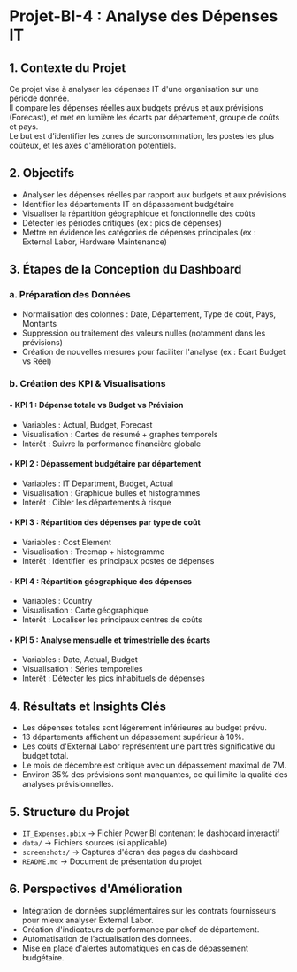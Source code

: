 # Projet-BI-4 : Analyse des Dépenses IT

## 1. Contexte du Projet
Ce projet vise à analyser les dépenses IT d'une organisation sur une période donnée.  
Il compare les dépenses réelles aux budgets prévus et aux prévisions (Forecast), et met en lumière les écarts par département, groupe de coûts et pays.  
Le but est d’identifier les zones de surconsommation, les postes les plus coûteux, et les axes d'amélioration potentiels.

## 2. Objectifs
- Analyser les dépenses réelles par rapport aux budgets et aux prévisions
- Identifier les départements IT en dépassement budgétaire
- Visualiser la répartition géographique et fonctionnelle des coûts
- Détecter les périodes critiques (ex : pics de dépenses)
- Mettre en évidence les catégories de dépenses principales (ex : External Labor, Hardware Maintenance)

## 3. Étapes de la Conception du Dashboard

### a. Préparation des Données
- Normalisation des colonnes : Date, Département, Type de coût, Pays, Montants
- Suppression ou traitement des valeurs nulles (notamment dans les prévisions)
- Création de nouvelles mesures pour faciliter l'analyse (ex : Ecart Budget vs Réel)

### b. Création des KPI & Visualisations

#### • KPI 1 : Dépense totale vs Budget vs Prévision
- Variables : Actual, Budget, Forecast
- Visualisation : Cartes de résumé + graphes temporels
- Intérêt : Suivre la performance financière globale

#### • KPI 2 : Dépassement budgétaire par département
- Variables : IT Department, Budget, Actual
- Visualisation : Graphique bulles et histogrammes
- Intérêt : Cibler les départements à risque

#### • KPI 3 : Répartition des dépenses par type de coût
- Variables : Cost Element
- Visualisation : Treemap + histogramme
- Intérêt : Identifier les principaux postes de dépenses

#### • KPI 4 : Répartition géographique des dépenses
- Variables : Country
- Visualisation : Carte géographique
- Intérêt : Localiser les principaux centres de coûts

#### • KPI 5 : Analyse mensuelle et trimestrielle des écarts
- Variables : Date, Actual, Budget
- Visualisation : Séries temporelles
- Intérêt : Détecter les pics inhabituels de dépenses

## 4. Résultats et Insights Clés
- Les dépenses totales sont légèrement inférieures au budget prévu.
- 13 départements affichent un dépassement supérieur à 10%.
- Les coûts d'External Labor représentent une part très significative du budget total.
- Le mois de décembre est critique avec un dépassement maximal de 7M.
- Environ 35% des prévisions sont manquantes, ce qui limite la qualité des analyses prévisionnelles.

## 5. Structure du Projet
- `IT_Expenses.pbix` → Fichier Power BI contenant le dashboard interactif
- `data/` → Fichiers sources (si applicable)
- `screenshots/` → Captures d'écran des pages du dashboard
- `README.md` → Document de présentation du projet

## 6. Perspectives d'Amélioration
- Intégration de données supplémentaires sur les contrats fournisseurs pour mieux analyser External Labor.
- Création d'indicateurs de performance par chef de département.
- Automatisation de l’actualisation des données.
- Mise en place d'alertes automatiques en cas de dépassement budgétaire.
